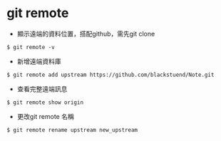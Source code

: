 # git remote 

* 顯示遠端的資料位置，搭配github，需先git clone

```
$ git remote -v 
```

* 新增遠端資料庫

```
$ git remote add upstream https://github.com/blackstuend/Note.git
```


* 查看完整遠端訊息

```
$ git remote show origin
```

* 更改git remote 名稱

```
$ git remote rename upstream new_upstream
```